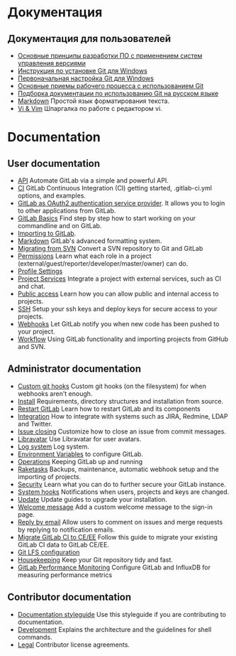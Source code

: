 # Документация

## Документация для пользователей

- [Основные принципы разработки ПО с применением систем управления версиями ](principle.md)
- [Инструкция по установке Git для Windows](msysgit.md)
- [Первоначальная настройка Git для Windows](gitbase.md)
- [Основные приемы рабочего процесса с использованием Git](workflow.md)
- [Подборка документации по использованию Git на русском языке](gitrus.md)
- [Markdown](markdown.md) Простой язык форматирования текста.
- [Vi & Vim](vi.md) Шпаргалка по работе с редактором vi.

# Documentation

## User documentation

- [API](docs_eng/api/README.md) Automate GitLab via a simple and powerful API.
- [CI](docs_eng/ci/README.md) GitLab Continuous Integration (CI) getting started, .gitlab-ci.yml options, and examples.
- [GitLab as OAuth2 authentication service provider](docs_eng/integration/oauth_provider.md). It allows you to login to other applications from GitLab.
- [GitLab Basics](docs_eng/gitlab-basics/README.md) Find step by step how to start working on your commandline and on GitLab.
- [Importing to GitLab](docs_eng/workflow/importing/README.md).
- [Markdown](docs_eng/markdown/markdown.md) GitLab's advanced formatting system.
- [Migrating from SVN](docs_eng/workflow/importing/migrating_from_svn.md) Convert a SVN repository to Git and GitLab
- [Permissions](docs_eng/permissions/permissions.md) Learn what each role in a project (external/guest/reporter/developer/master/owner) can do.
- [Profile Settings](docs_eng/profile/README.md)
- [Project Services](docs_eng/project_services/project_services.md) Integrate a project with external services, such as CI and chat.
- [Public access](docs_eng/public_access/public_access.md) Learn how you can allow public and internal access to projects.
- [SSH](docs_eng/ssh/README.md) Setup your ssh keys and deploy keys for secure access to your projects.
- [Webhooks](docs_eng/web_hooks/web_hooks.md) Let GitLab notify you when new code has been pushed to your project.
- [Workflow](docs_eng/workflow/README.md) Using GitLab functionality and importing projects from GitHub and SVN.

## Administrator documentation

- [Custom git hooks](docs_eng/hooks/custom_hooks.md) Custom git hooks (on the filesystem) for when webhooks aren't enough.
- [Install](docs_eng/install/README.md) Requirements, directory structures and installation from source.
- [Restart GitLab](docs_eng/administration/restart_gitlab.md) Learn how to restart GitLab and its components
- [Integration](docs_eng/integration/README.md) How to integrate with systems such as JIRA, Redmine, LDAP and Twitter.
- [Issue closing](docs_eng/customization/issue_closing.md) Customize how to close an issue from commit messages.
- [Libravatar](docs_eng/customization/libravatar.md) Use Libravatar for user avatars.
- [Log system](docs_eng/logs/logs.md) Log system.
- [Environment Variables](docs_eng/administration/environment_variables.md) to configure GitLab.
- [Operations](docs_eng/operations/README.md) Keeping GitLab up and running
- [Raketasks](docs_eng/raketasks/README.md) Backups, maintenance, automatic webhook setup and the importing of projects.
- [Security](docs_eng/security/README.md) Learn what you can do to further secure your GitLab instance.
- [System hooks](docs_eng/system_hooks/system_hooks.md) Notifications when users, projects and keys are changed.
- [Update](docs_eng/update/README.md) Update guides to upgrade your installation.
- [Welcome message](docs_eng/customization/welcome_message.md) Add a custom welcome message to the sign-in page.
- [Reply by email](docs_eng/incoming_email/README.md) Allow users to comment on issues and merge requests by replying to notification emails.
- [Migrate GitLab CI to CE/EE](docs_eng/migrate_ci_to_ce/README.md) Follow this guide to migrate your existing GitLab CI data to GitLab CE/EE.
- [Git LFS configuration](docs_eng/workflow/lfs/lfs_administration.md)
- [Housekeeping](docs_eng/administration/housekeeping.md) Keep your Git repository tidy and fast.
- [GitLab Performance Monitoring](docs_eng/monitoring/performance/introduction.md) Configure GitLab and InfluxDB for measuring performance metrics

## Contributor documentation

- [Documentation styleguide](docs_eng/development/doc_styleguide.md) Use this styleguide if you are
  contributing to documentation.
- [Development](docs_eng/development/README.md) Explains the architecture and the guidelines for shell commands.
- [Legal](docs_eng/legal/README.md) Contributor license agreements.
